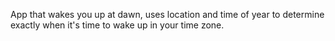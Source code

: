 App that wakes you up at dawn, uses location and time of year to determine exactly when it's time to wake up in your time zone.